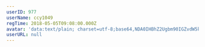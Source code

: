 ```yaml
---
userID: 977
userName: ccy1049
regTime: 2018-05-05T09:08:00.000Z
avatar: 'data:text/plain; charset=utf-8;base64,NDA0IHBhZ2Ugbm90IGZvdW5kCg=='
userURL: null
---
```



